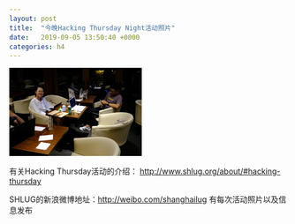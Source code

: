 ```yaml
---
layout: post
title:  "今晚Hacking Thursday Night活动照片"
date:   2019-09-05 13:50:40 +0000
categories: h4
---
```


[<img src='https://raw.githubusercontent.com/shanghailug/res2019q3/master/j905.h4/j905_2144_0200+08.240x160.jpg'>](https://raw.githubusercontent.com/shanghailug/res2019q3/master/j905.h4/j905_2144_0200+08.JPG)

有关Hacking Thursday活动的介绍：
http://www.shlug.org/about/#hacking-thursday

SHLUG的新浪微博地址：http://weibo.com/shanghailug 有每次活动照片以及信息发布


